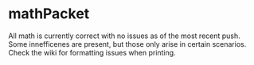 # mathPacket
All math is currently correct with no issues as of the most recent push. Some innefficenes are present, but those only arise in certain scenarios.
Check the wiki for formatting issues when printing.
